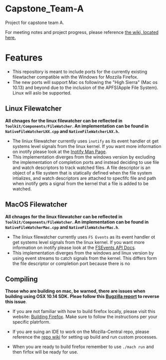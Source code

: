 # Capstone_Team-A
Project for capstone team A. 

For meeting notes and project progress, please reference [the wiki, located here.](https://github.com/gavin4/Capstone_Team-A/wiki)



# Features

* This repository is meant to include ports for the currently existing filewtacher compatible with the Windows for Mozzila Firefox.
* The new ports will support Mac os following the "High Sierra" (Mac os 10.13) and beyond due to the inclusion of the APFS(Apple File System). Linux will aslo be supported.


## Linux Filewatcher
**All chnages for the linux filewatcher can be reflected in `Toolkit/Components/FileWatcher`. An implementation can be found in `NativeFileWatcherLNX.cpp` and `NativeFileWatcherLNX.h`.**

* The liniux filewatcher currently uses `inotify` as its event handler ot get systems level signals from the linux kernel. If you want more information on inotify please look at the [Inotify Man Page](http://man7.org/linux/man-pages/man7/inotify.7.html).  
* This implementation diverges from the windows version by excluding the implementation of completion ports and instead deciding to use file and watch descriptors to track watched files. A file descriptor is an object of a file system that is statically defined when the file system intializes, and watch descriptors are attached to specfifc file and path when inotify gets a signal from the kernel that a file is added to be watched.

## MacOS Filewatcher
**All chnages for the linux filewatcher can be reflected in `Toolkit/Components/FileWatcher`. An implementation can be found in `NativeFileWatcherMac.cpp` and `NativeFileWatcherMac.h`**.

* The liniux filewatcher currently uses `FS Events` as its event handler ot get systems level signals from the linux kernel. If you want more information on inotify please look at the [FSEvents API Docs](https://developer.apple.com/library/archive/documentation/Darwin/Conceptual/FSEvents_ProgGuide/UsingtheFSEventsFramework/UsingtheFSEventsFramework.html#//apple_ref/doc/uid/TP40005289-CH4-SW4).  
* This implementation diverges from the windows and linux version by using event streams to catch signals from the kernel. This differs form the file descriptor or completion port because there is no

## Compiling

**Those who are building on mac, be warned, there are issues when building using OSX 10.14 SDK. Pleae follow this [Bugzilla report](https://bugzilla.mozilla.org/show_bug.cgi?id=1494022) to reverse this issue**.

* If you are not familiar with how to build firefox locally, please visit this website: [Building Firefox](https://developer.mozilla.org/en-US/docs/Mozilla/Developer_guide/Build_Instructions/Simple_Firefox_build). Make sure to follow the instructions per your specific platrform.

* If you are suing an IDE to work on the Mozilla-Central repo, please reference the [repo wiki](https://github.com/gavin4/Capstone_Team-A/wiki) for setting up build and run custom processes.

* When you are ready to build firefox remember to use `./mach run` and then firfox will be ready for use.

